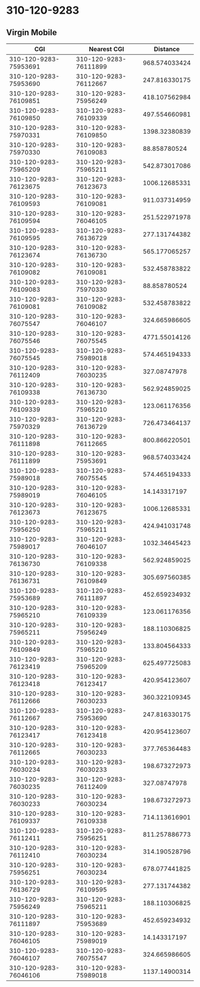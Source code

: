 # 310-120-9283
## Virgin Mobile


| CGI | Nearest CGI | Distance |
|-----|-------------|----------|
| 310-120-9283-75953691 | 310-120-9283-76111899 | 968.574033424 |
| 310-120-9283-75953690 | 310-120-9283-76112667 | 247.816330175 |
| 310-120-9283-76109851 | 310-120-9283-75956249 | 418.107562984 |
| 310-120-9283-76109850 | 310-120-9283-76109339 | 497.554660981 |
| 310-120-9283-75970331 | 310-120-9283-76109850 | 1398.32380839 |
| 310-120-9283-75970330 | 310-120-9283-76109083 | 88.858780524 |
| 310-120-9283-75965209 | 310-120-9283-75965211 | 542.873017086 |
| 310-120-9283-76123675 | 310-120-9283-76123673 | 1006.12685331 |
| 310-120-9283-76109593 | 310-120-9283-76109081 | 911.037314959 |
| 310-120-9283-76109594 | 310-120-9283-76046105 | 251.522971978 |
| 310-120-9283-76109595 | 310-120-9283-76136729 | 277.131744382 |
| 310-120-9283-76123674 | 310-120-9283-76136730 | 565.177065257 |
| 310-120-9283-76109082 | 310-120-9283-76109081 | 532.458783822 |
| 310-120-9283-76109083 | 310-120-9283-75970330 | 88.858780524 |
| 310-120-9283-76109081 | 310-120-9283-76109082 | 532.458783822 |
| 310-120-9283-76075547 | 310-120-9283-76046107 | 324.665986605 |
| 310-120-9283-76075546 | 310-120-9283-76075545 | 4771.55014126 |
| 310-120-9283-76075545 | 310-120-9283-75989018 | 574.465194333 |
| 310-120-9283-76112409 | 310-120-9283-76030235 | 327.08747978 |
| 310-120-9283-76109338 | 310-120-9283-76136730 | 562.924859025 |
| 310-120-9283-76109339 | 310-120-9283-75965210 | 123.061176356 |
| 310-120-9283-75970329 | 310-120-9283-76136729 | 726.473464137 |
| 310-120-9283-76111898 | 310-120-9283-76112665 | 800.866220501 |
| 310-120-9283-76111899 | 310-120-9283-75953691 | 968.574033424 |
| 310-120-9283-75989018 | 310-120-9283-76075545 | 574.465194333 |
| 310-120-9283-75989019 | 310-120-9283-76046105 | 14.143317197 |
| 310-120-9283-76123673 | 310-120-9283-76123675 | 1006.12685331 |
| 310-120-9283-75956250 | 310-120-9283-75965211 | 424.941031748 |
| 310-120-9283-75989017 | 310-120-9283-76046107 | 1032.34645423 |
| 310-120-9283-76136730 | 310-120-9283-76109338 | 562.924859025 |
| 310-120-9283-76136731 | 310-120-9283-76109849 | 305.697560385 |
| 310-120-9283-75953689 | 310-120-9283-76111897 | 452.659234932 |
| 310-120-9283-75965210 | 310-120-9283-76109339 | 123.061176356 |
| 310-120-9283-75965211 | 310-120-9283-75956249 | 188.110306825 |
| 310-120-9283-76109849 | 310-120-9283-75965210 | 133.804564333 |
| 310-120-9283-76123419 | 310-120-9283-75965209 | 625.497725083 |
| 310-120-9283-76123418 | 310-120-9283-76123417 | 420.954123607 |
| 310-120-9283-76112666 | 310-120-9283-76030233 | 360.322109345 |
| 310-120-9283-76112667 | 310-120-9283-75953690 | 247.816330175 |
| 310-120-9283-76123417 | 310-120-9283-76123418 | 420.954123607 |
| 310-120-9283-76112665 | 310-120-9283-76030233 | 377.765364483 |
| 310-120-9283-76030234 | 310-120-9283-76030233 | 198.673272973 |
| 310-120-9283-76030235 | 310-120-9283-76112409 | 327.08747978 |
| 310-120-9283-76030233 | 310-120-9283-76030234 | 198.673272973 |
| 310-120-9283-76109337 | 310-120-9283-76109338 | 714.113616901 |
| 310-120-9283-76112411 | 310-120-9283-75956251 | 811.257886773 |
| 310-120-9283-76112410 | 310-120-9283-76030234 | 314.190528796 |
| 310-120-9283-75956251 | 310-120-9283-76030234 | 678.077441825 |
| 310-120-9283-76136729 | 310-120-9283-76109595 | 277.131744382 |
| 310-120-9283-75956249 | 310-120-9283-75965211 | 188.110306825 |
| 310-120-9283-76111897 | 310-120-9283-75953689 | 452.659234932 |
| 310-120-9283-76046105 | 310-120-9283-75989019 | 14.143317197 |
| 310-120-9283-76046107 | 310-120-9283-76075547 | 324.665986605 |
| 310-120-9283-76046106 | 310-120-9283-75989018 | 1137.14900314 |
